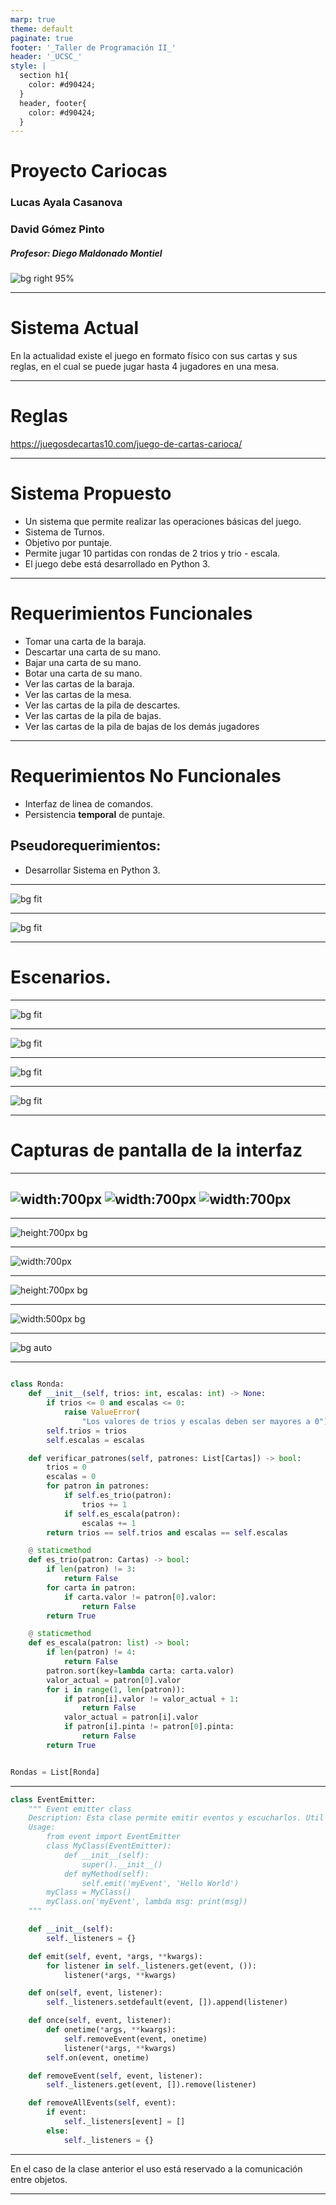 ```yaml
---
marp: true
theme: default
paginate: true
footer: '_Taller de Programación II_'
header: '_UCSC_'
style: |
  section h1{
    color: #d90424;
  }
  header, footer{
    color: #d90424;
  }
---
```

# Proyecto Cariocas

### Lucas Ayala Casanova
### David Gómez Pinto

##### Profesor: Diego Maldonado Montiel



![bg right 95%](https://www.ucsc.cl/wp-content/uploads/2022/09/logo-ucsc-rojo-2022.png)

---

# Sistema Actual

En la actualidad existe el juego en formato físico con sus cartas y sus reglas, en el cual se puede jugar hasta 4 jugadores en una mesa.

---

# Reglas

https://juegosdecartas10.com/juego-de-cartas-carioca/

---

# Sistema Propuesto

* Un sistema que permite realizar las operaciones básicas del juego.
* Sistema de Turnos.
* Objetivo por puntaje.
* Permite jugar 10 partidas con rondas de 2 trios y trio - escala.
* El juego debe está desarrollado en Python 3.

---

# Requerimientos Funcionales

- Tomar una carta de la baraja.
- Descartar una carta de su mano.
- Bajar una carta de su mano.
- Botar una carta de su mano.
- Ver las cartas de la baraja.
- Ver las cartas de la mesa.
- Ver las cartas de la pila de descartes.
- Ver las cartas de la pila de bajas.
- Ver las cartas de la pila de bajas de los demás jugadores

---

# Requerimientos No Funcionales

- Interfaz de linea de comandos.
- Persistencia **temporal** de puntaje. 

## Pseudorequerimientos:
- Desarrollar Sistema en Python 3. 

---


![bg fit](./images/casosdeuso.png)

---

![bg fit](./images/diagramaclases.png)

---

# Escenarios.
---

![bg fit](./images/escenario1.png)

---


![bg fit](./images/escenario2.png)

---

![bg fit](./images/escenario3.png)

---

![bg fit](./images/escenario4.png)

---
# Capturas de pantalla de la interfaz

---
![width:700px](./images/menu1.jpg)
![width:700px](./images/menu2.jpg)
![width:700px](./images/menu3.jpg)
---
---
![height:700px bg ](./images/menu4.jpg)

---

![width:700px](./images/menu5.jpg)

---

![height:700px bg](./images/menu6.jpg)

---

![width:500px bg](./images/menu7.jpg)

---

![bg auto](./images/menu8.jpg)

---

```python

class Ronda:
    def __init__(self, trios: int, escalas: int) -> None:
        if trios <= 0 and escalas <= 0:
            raise ValueError(
                "Los valores de trios y escalas deben ser mayores a 0")
        self.trios = trios
        self.escalas = escalas

    def verificar_patrones(self, patrones: List[Cartas]) -> bool:
        trios = 0
        escalas = 0
        for patron in patrones:
            if self.es_trio(patron):
                trios += 1
            if self.es_escala(patron):
                escalas += 1
        return trios == self.trios and escalas == self.escalas

    @ staticmethod
    def es_trio(patron: Cartas) -> bool:
        if len(patron) != 3:
            return False
        for carta in patron:
            if carta.valor != patron[0].valor:
                return False
        return True

    @ staticmethod
    def es_escala(patron: list) -> bool:
        if len(patron) != 4:
            return False
        patron.sort(key=lambda carta: carta.valor)
        valor_actual = patron[0].valor
        for i in range(1, len(patron)):
            if patron[i].valor != valor_actual + 1:
                return False
            valor_actual = patron[i].valor
            if patron[i].pinta != patron[0].pinta:
                return False
        return True


Rondas = List[Ronda]

```

---

```python
class EventEmitter:
    """ Event emitter class
    Description: Esta clase permite emitir eventos y escucharlos. Util para la comunicacion entre modulos.
    Usage:
        from event import EventEmitter
        class MyClass(EventEmitter):
            def __init__(self):
                super().__init__()
            def myMethod(self):
                self.emit('myEvent', 'Hello World')
        myClass = MyClass()
        myClass.on('myEvent', lambda msg: print(msg))
    """

    def __init__(self):
        self._listeners = {}

    def emit(self, event, *args, **kwargs):
        for listener in self._listeners.get(event, ()):
            listener(*args, **kwargs)

    def on(self, event, listener):
        self._listeners.setdefault(event, []).append(listener)

    def once(self, event, listener):
        def onetime(*args, **kwargs):
            self.removeEvent(event, onetime)
            listener(*args, **kwargs)
        self.on(event, onetime)

    def removeEvent(self, event, listener):
        self._listeners.get(event, []).remove(listener)

    def removeAllEvents(self, event):
        if event:
            self._listeners[event] = []
        else:
            self._listeners = {}
```

---

En el caso de la clase anterior el uso está reservado a la comunicación entre objetos.

---
